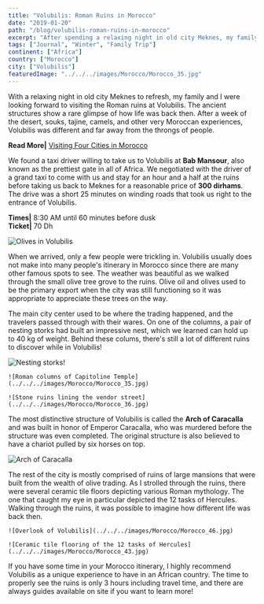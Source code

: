 ```yaml
---
title: "Volubilis: Roman Ruins in Morocco"
date: "2019-01-20"
path: "/blog/volubilis-roman-ruins-in-morocco"
excerpt: "After spending a relaxing night in old city Meknes, my family and I were looking forward to seeing Volubilis. The ancient Roman ruins are still standing..."
tags: ["Journal", "Winter", "Family Trip"]
continent: ["Africa"]
country: ["Morocco"]
city: ["Volubilis"]
featuredImage: "../../../images/Morocco/Morocco_35.jpg"
---
```


With a relaxing night in old city Meknes to refresh, my family and I were looking forward to visiting the Roman ruins at Volubilis. The ancient structures show a rare glimpse of how life was back then. After a week of the desert, souks, tajine, camels, and other very Moroccan experiences, Volubilis was different and far away from the throngs of people.  

**Read More|** [Visiting Four Cities in Morocco](https://www.wheretonextdoc.com/blog/visiting-four-cities-in-morocco)

We found a taxi driver willing to take us to Volubilis at **Bab Mansour**, also known as the prettiest gate in all of Africa. We negotiated with the driver of a grand taxi to come with us and stay for an hour and a half at the ruins before taking us back to Meknes for a reasonable price of **300 dirhams**. The drive was a short 25 minutes on winding roads that took us right to the entrance of Volubilis.  

**Times|** 8:30 AM until 60 minutes before dusk </br>
**Ticket|** 70 Dh

![Olives in Volubilis](../../../images/Morocco/Morocco_37.jpg)

When we arrived, only a few people were trickling in. Volubilis usually does not make into many people's itinerary in Morocco since there are many other famous spots to see. The weather was beautiful as we walked through the small olive tree grove to the ruins. Olive oil and olives used to be the primary export when the city was still functioning so it was appropriate to appreciate these trees on the way. 

The main city center used to be where the trading happened, and the travelers passed through with their wares. On one of the columns, a pair of nesting storks had built an impressive nest, which we learned can hold up to 40 kg of weight. Behind these colums, there's still a lot of different ruins to discover while in Volubilis!

![Nesting storks!](../../../images/Morocco/Morocco_45.jpg)

```grid|2|
![Roman columns of Capitoline Temple](../../../images/Morocco/Morocco_35.jpg) 

![Stone ruins lining the vendor street](../../../images/Morocco/Morocco_36.jpg)
```

The most distinctive structure of Volubilis is called the **Arch of Caracalla** and was built in honor of Emperor Caracalla, who was murdered before the structure was even completed. The original structure is also believed to have a chariot pulled by six horses on top. 

![Arch of Caracalla](../../../images/Morocco/Morocco_42.jpg)

The rest of the city is mostly comprised of ruins of large mansions that were built from the wealth of olive trading. As I strolled through the ruins, there were several ceramic tile floors depicting various Roman mythology. The one that caught my eye in particular depicted the 12 tasks of Hercules. Walking through the ruins, it was possible to imagine how different life was back then. 

```grid|2|
![Overlook of Volubilis](../../../images/Morocco/Morocco_46.jpg)

![Ceramic tile flooring of the 12 tasks of Hercules](../../../images/Morocco/Morocco_43.jpg)
```

If you have some time in your Morocco itinerary, I highly recommend Volubilis as a unique experience to have in an African country. The time to properly see the ruins is only 3 hours including travel time, and there are always guides available on site if you want to learn more!